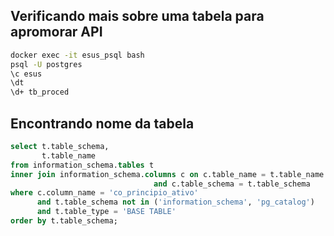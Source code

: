 ## Verificando mais sobre uma tabela para apromorar API

```sh
docker exec -it esus_psql bash
psql -U postgres
\c esus
\dt
\d+ tb_proced
```

## Encontrando nome da tabela

```sql
select t.table_schema,
       t.table_name
from information_schema.tables t
inner join information_schema.columns c on c.table_name = t.table_name
                                and c.table_schema = t.table_schema
where c.column_name = 'co_principio_ativo'
      and t.table_schema not in ('information_schema', 'pg_catalog')
      and t.table_type = 'BASE TABLE'
order by t.table_schema;
```
